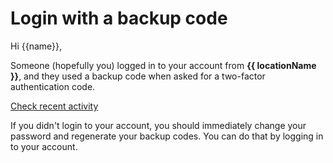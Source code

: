 # Login with a backup code

Hi {{name}},

Someone (hopefully you) logged in to your account from **{{ locationName }}**, and they used a backup code when asked for a two-factor authentication code.

<a href="{{ link }}" class="btn btn-primary">Check recent activity</a>

If you didn't login to your account, you should immediately change your password and regenerate your backup codes. You can do that by logging in to your account.
